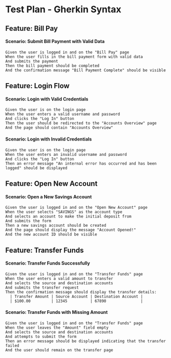 # Test Plan - Gherkin Syntax

## Feature: Bill Pay

  #### Scenario: Submit Bill Payment with Valid Data
    Given the user is logged in and on the "Bill Pay" page
    When the user fills in the bill payment form with valid data
    And submits the payment
    Then the bill payment should be completed
    And the confirmation message "Bill Payment Complete" should be visible

## Feature: Login Flow

  #### Scenario: Login with Valid Credentials
    Given the user is on the login page
    When the user enters a valid username and password
    And clicks the "Log In" button
    Then the user should be redirected to the "Accounts Overview" page
    And the page should contain "Accounts Overview"

  #### Scenario: Login with Invalid Credentials
    Given the user is on the login page
    When the user enters an invalid username and password
    And clicks the "Log In" button
    Then an error message "An internal error has occurred and has been logged" should be displayed

## Feature: Open New Account

  #### Scenario: Open a New Savings Account
    Given the user is logged in and on the "Open New Account" page
    When the user selects "SAVINGS" as the account type
    And selects an account to make the initial deposit from
    And submits the form
    Then a new savings account should be created
    And the page should display the message "Account Opened!"
    And the new account ID should be visible

## Feature: Transfer Funds

  #### Scenario: Transfer Funds Successfully
    Given the user is logged in and on the "Transfer Funds" page
    When the user enters a valid amount to transfer
    And selects the source and destination accounts
    And submits the transfer request
    Then the confirmation message should display the transfer details:
      | Transfer Amount | Source Account | Destination Account |
      | $100.00         | 12345          | 67890               |

  #### Scenario: Transfer Funds with Missing Amount
    Given the user is logged in and on the "Transfer Funds" page
    When the user leaves the "Amount" field empty
    And selects the source and destination accounts
    And attempts to submit the form
    Then an error message should be displayed indicating that the transfer failed
    And the user should remain on the transfer page
